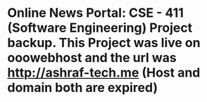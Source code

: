# Online News Portal: CSE - 411 (Software Engineering) Project backup. This Project was live on ooowebhost and the url was http://ashraf-tech.me (Host and domain both are expired) 

